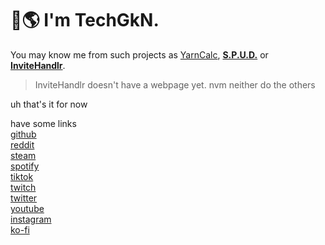 # 👋🌎 I'm TechGkN.

You may know me from such projects as [YarnCalc](https://github.com/techgkn/YarnCalc), [**S.P.U.D.**](https://spud.techgkn.com) or [**InviteHandlr**](#).

> InviteHandlr doesn't have a webpage yet.
> nvm neither do the others

uh that's it for now

have some links<br>
[github](https://github.com/techgkn)<br>
[reddit](https://www.reddit.com/u/techgkn)<br>
[steam](https://steamcommunity.com/id/techgkn/)<br>
[spotify](https://open.spotify.com/user/techgkn)<br>
[tiktok](https://www.tiktok.com/@techgkn)<br>
[twitch](https://www.twitch.tv/techgkn)<br>
[twitter](https://twitter.com/TechGkN)<br>
[youtube](https://www.youtube.com/channel/UCEKnmGx619jUUpSlVQj1tFg)<br>
[instagram](https://www.instagram.com/techgkn/)<br>
[ko-fi](https://ko-fi.com/techgkn)
